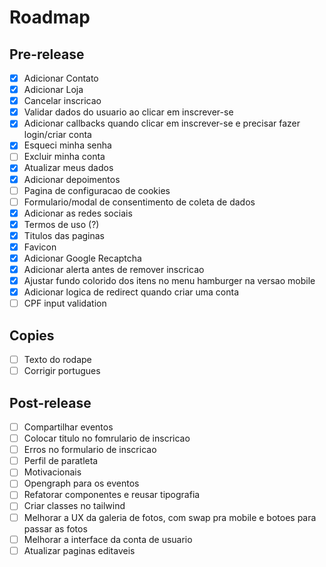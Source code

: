 # Roadmap

## Pre-release

- [x] Adicionar Contato
- [x] Adicionar Loja
- [x] Cancelar inscricao
- [x] Validar dados do usuario ao clicar em inscrever-se
- [x] Adicionar callbacks quando clicar em inscrever-se e precisar fazer login/criar conta
- [x] Esqueci minha senha
- [ ] Excluir minha conta
- [x] Atualizar meus dados
- [x] Adicionar depoimentos
- [ ] Pagina de configuracao de cookies
- [ ] Formulario/modal de consentimento de coleta de dados
- [x] Adicionar as redes sociais
- [x] Termos de uso (?)
- [x] Titulos das paginas
- [x] Favicon
- [x] Adicionar Google Recaptcha
- [x] Adicionar alerta antes de remover inscricao
- [x] Ajustar fundo colorido dos itens no menu hamburger na versao mobile
- [x] Adicionar logica de redirect quando criar uma conta
- [ ] CPF input validation

## Copies

- [ ] Texto do rodape
- [ ] Corrigir portugues

## Post-release

- [ ] Compartilhar eventos
- [ ] Colocar titulo no fomrulario de inscricao
- [ ] Erros no formulario de inscricao
- [ ] Perfil de paratleta
- [ ] Motivacionais
- [ ] Opengraph para os eventos
- [ ] Refatorar componentes e reusar tipografia
- [ ] Criar classes no tailwind
- [ ] Melhorar a UX da galeria de fotos, com swap pra mobile e botoes para passar as fotos
- [ ] Melhorar a interface da conta de usuario
- [ ] Atualizar paginas editaveis
